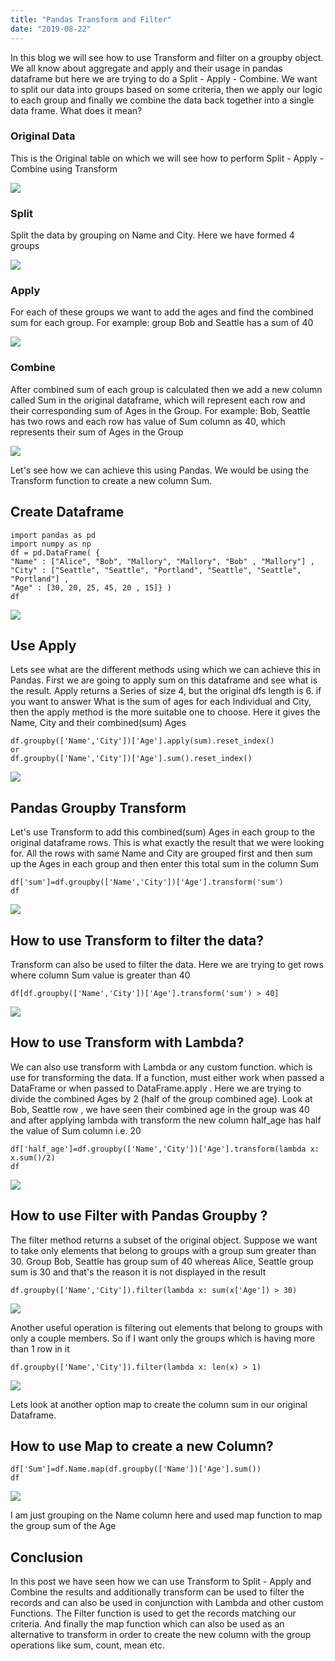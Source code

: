 ```yaml
---
title: "Pandas Transform and Filter"
date: "2019-08-22"
---
```


In this blog we will see how to use Transform and filter on a groupby object. We all know about aggregate and apply and their usage in pandas dataframe but here we are trying to do a Split - Apply - Combine. We want to split our data into groups based on some criteria, then we apply our logic to each group and finally we combine the data back together into a single data frame. What does it mean?

### **Original** **Data**

This is the Original table on which we will see how to perform Split - Apply - Combine using Transform

![](/images/2019/08/image-37.png)

### **Split**

Split the data by grouping on Name and City. Here we have formed 4 groups

![](/images/2019/08/image-29.png)

### **Apply**

For each of these groups we want to add the ages and find the combined sum for each group. For example: group Bob and Seattle has a sum of 40

![](/images/2019/08/image-27.png)

### **Combine**

After combined sum of each group is calculated then we add a new column called Sum in the original dataframe, which will represent each row and their corresponding sum of Ages in the Group. For example: Bob, Seattle has two rows and each row has value of Sum column as 40, which represents their sum of Ages in the Group

![](/images/2019/08/image-28.png)

Let's see how we can achieve this using Pandas. We would be using the Transform function to create a new column Sum.

## **Create Dataframe**

```
import pandas as pd
import numpy as np
df = pd.DataFrame( {
"Name" : ["Alice", "Bob", "Mallory", "Mallory", "Bob" , "Mallory"] ,
"City" : ["Seattle", "Seattle", "Portland", "Seattle", "Seattle",
"Portland"] ,
"Age" : [30, 20, 25, 45, 20 , 15]} )
df
```

![](/images/2019/08/image-30.png)

## **Use Apply**

Lets see what are the different methods using which we can achieve this in Pandas. First we are going to apply sum on this dataframe and see what is the result. Apply returns a Series of size 4, but the original dfs length is 6. if you want to answer What is the sum of ages for each Individual and City, then the apply method is the more suitable one to choose. Here it gives the Name, City and their combined(sum) Ages

```
df.groupby(['Name','City'])['Age'].apply(sum).reset_index()
or
df.groupby(['Name','City'])['Age'].sum().reset_index()
```

![](/images/2019/08/image-31.png)

## **Pandas Groupby Transform**

Let's use Transform to add this combined(sum) Ages in each group to the original dataframe rows. This is what exactly the result that we were looking for. All the rows with same Name and City are grouped first and then sum up the Ages in each group and then enter this total sum in the column Sum

```
df['sum']=df.groupby(['Name','City'])['Age'].transform('sum')
df
```

![](/images/2019/08/image-32.png)

## **How to use Transform to filter the data?**

Transform can also be used to filter the data. Here we are trying to get rows where column Sum value is greater than 40

```
df[df.groupby(['Name','City'])['Age'].transform('sum') > 40]
```

![](/images/2019/08/image-33.png)

## **How to use Transform with Lambda?**

We can also use transform with Lambda or any custom function. which is use for transforming the data. If a function, must either work when passed a DataFrame or when passed to DataFrame.apply . Here we are trying to divide the combined Ages by 2 (half of the group combined age). Look at Bob, Seattle row , we have seen their combined age in the group was 40 and after applying lambda with transform the new column half\_age has half the value of Sum column i.e. 20

```
df['half_age']=df.groupby(['Name','City'])['Age'].transform(lambda x: x.sum()/2)
df
```

![](/images/2019/08/image-34.png)

## **How to use Filter with Pandas Groupby ?**

The filter method returns a subset of the original object. Suppose we want to take only elements that belong to groups with a group sum greater than 30. Group Bob, Seattle has group sum of 40 whereas Alice, Seattle group sum is 30 and that's the reason it is not displayed in the result

```
df.groupby(['Name','City']).filter(lambda x: sum(x['Age']) > 30)
```

![](/images/2019/08/image-35.png)

Another useful operation is filtering out elements that belong to groups with only a couple members. So if I want only the groups which is having more than 1 row in it

```
df.groupby(['Name','City']).filter(lambda x: len(x) > 1)
```

![](/images/2019/08/image-39.png)

Lets look at another option map to create the column sum in our original Dataframe.

## **How to use Map to create a new Column?**

```
df['Sum']=df.Name.map(df.groupby(['Name'])['Age'].sum())
df
```

![](/images/2019/08/image-38.png)

I am just grouping on the Name column here and used map function to map the group sum of the Age

## **Conclusion**

In this post we have seen how we can use Transform to Split - Apply and Combine the results and additionally transform can be used to filter the records and can also be used in conjunction with Lambda and other custom Functions. The Filter function is used to get the records matching our criteria. And finally the map function which can also be used as an alternative to transform in order to create the new column with the group operations like sum, count, mean etc.
